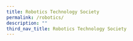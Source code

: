 ```yaml
---
title: Robotics Technology Society
permalink: /robotics/
description: ""
third_nav_title: Robotics Technology Society
---
```

